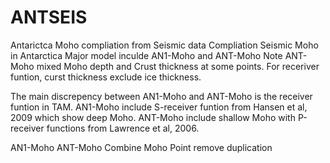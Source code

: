 # ANTSEIS
Antarictca Moho compliation from Seismic data
Compliation Seismic Moho in Antarctica
Major model inculde AN1-Moho and ANT-Moho
Note ANT-Moho mixed Moho depth and Crust thickness at some points.
For receriver funtion, curst thickness exclude ice thickness.

The main discrepency between AN1-Moho and ANT-Moho is the receiver funtion in TAM. 
AN1-Moho include S-receiver funtion from Hansen et al, 2009 which show deep Moho.
ANT-Moho include shallow Moho with P-receiver functions from Lawrence et al, 2006.

AN1-Moho
ANT-Moho
Combine Moho Point remove duplication
